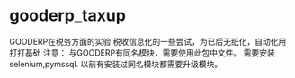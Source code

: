 # gooderp_taxup
GOODERP在税务方面的实验
税收信息化的一些尝试，为已后无纸化，自动化用打打基础
注意：
    与GOODERP有同名模块，需要使用此包中文件。
    需要安装selenium,pymssql.
    以前有安装过同名模块都需要升级模块。
